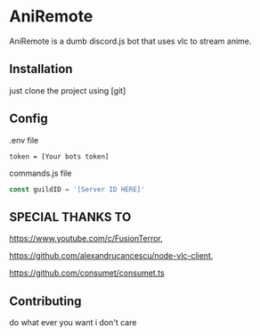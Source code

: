 # AniRemote
AniRemote is a dumb discord.js bot that uses vlc to stream anime. 

## Installation
just clone the project using [git]

## Config

.env file
```dotenv
token = [Your bots token]
```

commands.js file
```js
const guildID = '[Server ID HERE]'
```

## SPECIAL THANKS TO
https://www.youtube.com/c/FusionTerror,

https://github.com/alexandrucancescu/node-vlc-client,

https://github.com/consumet/consumet.ts

## Contributing
do what ever you want i don't care 
 
